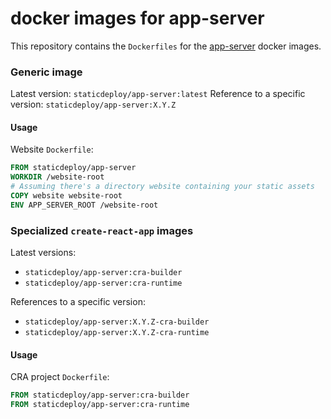 # docker images for app-server

This repository contains the `Dockerfiles` for the
[app-server](https://github.com/staticdeploy/app-server) docker images.

### Generic image

Latest version: `staticdeploy/app-server:latest`
Reference to a specific version: `staticdeploy/app-server:X.Y.Z`

#### Usage

Website `Dockerfile`:

```Dockerfile
FROM staticdeploy/app-server
WORKDIR /website-root
# Assuming there's a directory website containing your static assets
COPY website website-root
ENV APP_SERVER_ROOT /website-root
```

### Specialized `create-react-app` images

Latest versions:

- `staticdeploy/app-server:cra-builder`
- `staticdeploy/app-server:cra-runtime`

References to a specific version:

- `staticdeploy/app-server:X.Y.Z-cra-builder`
- `staticdeploy/app-server:X.Y.Z-cra-runtime`

#### Usage
CRA project `Dockerfile`:
```Dockerfile
FROM staticdeploy/app-server:cra-builder
FROM staticdeploy/app-server:cra-runtime
```
